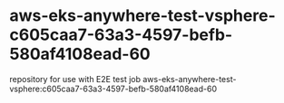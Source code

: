 # aws-eks-anywhere-test-vsphere-c605caa7-63a3-4597-befb-580af4108ead-60
repository for use with E2E test job aws-eks-anywhere-test-vsphere:c605caa7-63a3-4597-befb-580af4108ead-60
